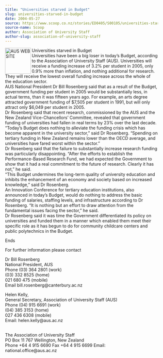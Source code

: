 ```yaml
---
title: "Universities starved in Budget"
slug: universities-starved-in-budget
date: 2004-05-27
source: https://www.scoop.co.nz/stories/ED0405/S00105/universities-starved-in-budget.htm
source-name: Scoop
author: Association of University Staff
author-slug: association-of-university-staff
---
```


<p><img align="left" width="85" height="85" src="http://www.aus.ac.nz/pictures/logo.gif" alt="AUS WEB SITE" border="0">Universities starved in
Budget<br>Universities have been a big loser in today’s
Budget, according to the Association of University Staff
(AUS). Universities will receive a funding increase of 3.2%
per student in 2005, only 0.9% more than inflation, and
nothing additional for research.<br>They will receive the
lowest overall funding increase across the whole of the
education sector.<br>AUS National President Dr Bill
Rosenberg said that as a result of the Budget, government
funding per student in 2005 would be substantially less, in
actual terms, than it was fifteen years ago. For example, an
arts degree attracted government funding of $7,505 per
student in 1991, but will only attract only $6,049 per
student in 2005.<br>Dr Rosenberg said that recent research,
commissioned by the AUS and the New Zealand
Vice-Chancellors’ Committee, revealed that government
funding of universities had fallen in real terms by 23% over
the last decade. <br>“Today’s Budget does nothing to
alleviate the funding crisis which has become apparent in
the university sector,” said Dr Rosenberg. “Spending on
tertiary funding in New Zealand remains lower than the OECD
average, and universities have fared worst within the
sector.”<br>Dr Rosenberg said that the failure to
substantially increase research funding was particularly
disappointing. “After the efforts to establish the
Performance-Based Research Fund, we had expected the
Government to show that it had a real commitment to the
future of research. Clearly it has not,” he said.<br> “This
Budget undermines the long-term quality of university
education and inhibits the enhancement of an economy and
society based on increased knowledge,” said Dr Rosenberg.
<br>An Innovation Conference for tertiary education
institutions, also announced in today’s Budget, would do
nothing to address the basic funding of salaries, staffing
levels, and infrastructure according to Dr Rosenberg. “It is
nothing but an effort to draw attention from the fundamental
issues facing the sector,” he said. <br>Dr Rosenberg said it
was time the Government differentiated its policy on
universities and funded them in a manner which enabled them
meet their specific role as it has begun to do for community
childcare centers and public polytechnics in the Budget.<p>
<p>Ends</p>

<p>For further information please contact</p>

<p>Dr Bill
Rosenberg					<br>National President, AUS				<br>Phone	(03)
364 2801 (work)				<br>(03) 332 8525 (home)	 					<br>021
680 475 (mobile) 						<br>Email
	bill.rosenberg@canterbury.ac.nz<p>

<p>Helen Kelly, <br>General
Secretary, Association of University Staff (AUS)		<br>Phone
	(04) 915 6691 (work)	<br>(04) 385 3153 (home)		<br>027 436
6308 (mobile) 	<br>Email:  helen.kelly@aus.ac.nz</p>

<p><br>The
Association of University Staff<br>PO Box 11 767 Wellington,
New Zealand<br>Phone +64 4 915 6690        Fax +64 4 915
6699        Email:
national.office@aus.ac.nz</p>

